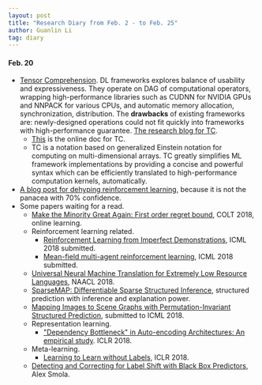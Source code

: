```yaml
---
layout: post
title: "Research Diary from Feb. 2 - to Feb. 25"
author: Guanlin Li
tag: diary
---
```


#### Feb. 20

- [Tensor Comprehension](https://arxiv.org/abs/1802.04730). DL frameworks explores balance of usability and expressiveness. They operate on DAG of computational operators, wrapping high-performance libraries such as CUDNN for NVIDIA GPUs and NNPACK for various CPUs, and automatic memory allocation, synchronization, distribution. The **drawbacks** of existing frameworks are: newly-designed operations could not fit quickly into frameworks with high-performance guarantee. [The research blog for TC](https://research.fb.com/announcing-tensor-comprehensions/). 
  - [This](https://facebookresearch.github.io/TensorComprehensions/) is the online doc for TC. 
  - TC is a notation based on generalized Einstein notation for computing on multi-dimensional arrays. TC greatly simplifies ML framework implementations by providing a concise and powerful syntax which can be efficiently translated to high-performance computation kernels, automatically. 
- [A blog post for dehyping reinforcement learning](https://www.alexirpan.com/2018/02/14/rl-hard.html), because it is not the panacea with 70% confidence. 
- Some papers waiting for a read. 
  - [Make the Minority Great Again: First order regret bound](https://arxiv.org/pdf/1802.03386.pdf), COLT 2018, online learning. 
  - Reinforcement learning related. 
    - [Reinforcement Learning from Imperfect Demonstrations](https://arxiv.org/pdf/1802.05313.pdf), ICML 2018 submitted. 
    - [Mean-field multi-agent reinforcement learning](https://arxiv.org/pdf/1802.05438.pdf), ICML 2018 submitted. 
  - [Universal Neural Machine Translation for Extremely Low Resource Languages](https://arxiv.org/pdf/1802.05368.pdf), NAACL 2018. 
  - [SparseMAP: Differentiable Sparse Structured Inference](https://arxiv.org/pdf/1802.04223.pdf), structured prediction with inference and explanation power. 
  - [Mapping Images to Scene Graphs with Permutation-Invariant Structured Prediction](https://arxiv.org/pdf/1802.05451.pdf), submitted to ICML 2018. 
  - Representation learning.
    - ["Dependency Bottleneck" in Auto-encoding Architectures: An empirical study](https://arxiv.org/pdf/1802.05408.pdf). ICLR 2018. 
  - Meta-learning.
    - [Learning to Learn without Labels](https://openreview.net/forum?id=ByoT9Fkvz), ICLR 2018.
  - [Detecting and Correcting for Label Shift with Black Box Predictors](https://arxiv.org/abs/1802.03916), Alex Smola. 

